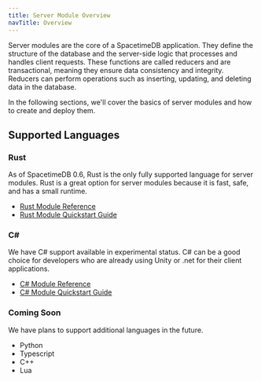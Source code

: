 ```yaml
---
title: Server Module Overview
navTitle: Overview
---
```


Server modules are the core of a SpacetimeDB application. They define the structure of the database and the server-side logic that processes and handles client requests. These functions are called reducers and are transactional, meaning they ensure data consistency and integrity. Reducers can perform operations such as inserting, updating, and deleting data in the database.

In the following sections, we'll cover the basics of server modules and how to create and deploy them.

## Supported Languages

### Rust

As of SpacetimeDB 0.6, Rust is the only fully supported language for server modules. Rust is a great option for server modules because it is fast, safe, and has a small runtime.

- [Rust Module Reference](/docs/module/rust-reference)
- [Rust Module Quickstart Guide](/docs/module/rust-quickstart)

### C#

We have C# support available in experimental status. C# can be a good choice for developers who are already using Unity or .net for their client applications.

- [C# Module Reference](/docs/module/c-sharp-reference)
- [C# Module Quickstart Guide](/docs/module/c-sharp-quickstart)

### Coming Soon

We have plans to support additional languages in the future.

- Python
- Typescript
- C++
- Lua

